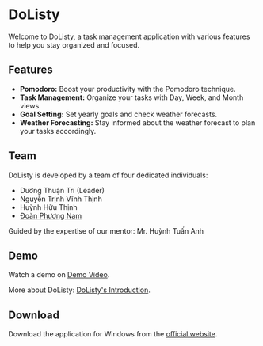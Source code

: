<h1>DoListy</h1>
<p>Welcome to DoListy, a task management application with various features to help you stay organized and focused.</p>
<h2>Features</h2>
    <ul>
        <li><strong>Pomodoro:</strong> Boost your productivity with the Pomodoro technique.</li>
        <li><strong>Task Management:</strong> Organize your tasks with Day, Week, and Month views.</li>
        <li><strong>Goal Setting:</strong> Set yearly goals and check weather forecasts.</li>
        <li><strong>Weather Forecasting:</strong> Stay informed about the weather forecast to plan your tasks accordingly.</li>
    </ul>
<h2>Team</h2>
    <p>DoListy is developed by a team of four dedicated individuals:</p>
    <ul>
      <li>Dương Thuận Trí (Leader)</li>
      <li>Nguyễn Trịnh Vĩnh Thịnh</li>
      <li>Huỳnh Hữu Thịnh</li>
      <li><a href="https://github.com/DPhngNam">Đoàn Phương Nam</a></li>
    </ul>
    <p>Guided by the expertise of our mentor: Mr. Huỳnh Tuấn Anh</p>

 <h2>Demo</h2>
    <p>Watch a demo on <a href="https://www.youtube.com/watch?v=UqNhz516esQ" target="_blank">Demo Video</a>.</p>
    <p>More about DoListy: <a href="https://www.youtube.com/watch?v=bjOCoVZ88vw" target="_blank">DoListy's Introduction</a>.</p>
    
 <h2>Download</h2>
    <p>Download the application for Windows from the <a href="https://dttri.github.io/dolisty.github.io" target="_blank">official website</a>.</p>
